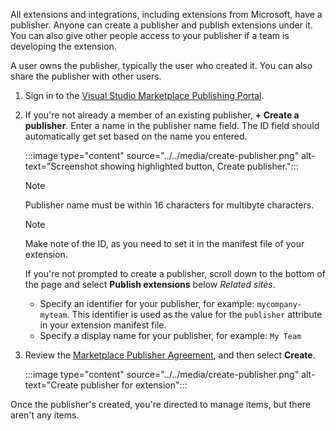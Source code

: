 All extensions and integrations, including extensions from Microsoft, have a publisher. Anyone can create a publisher and publish extensions under it. You can also give other people access to your publisher if a team is developing the extension.

A user owns the publisher, typically the user who created it. You can also share the publisher with other users.

1. Sign in to the [Visual Studio Marketplace Publishing Portal](https://marketplace.visualstudio.com/manage/createpublisher?managePageRedirect=true).
2. If you're not already a member of an existing publisher, **+ Create a publisher**.
   Enter a name in the publisher name field. The ID field should automatically get set based on the name you entered.

    :::image type="content" source="../../media/create-publisher.png" alt-text="Screenshot showing highlighted button, Create publisher.":::
   
    > [!NOTE]
    > Publisher name must be within 16 characters for multibyte characters.
    
    > [!NOTE]
    > Make note of the ID, as you need to set it in the manifest file of your extension.

   If you're not prompted to create a publisher, scroll down to the bottom of the page and select **Publish extensions** below *Related sites*.
    * Specify an identifier for your publisher, for example: `mycompany-myteam`. This identifier is used as the value for the `publisher` attribute in your extension manifest file.
    * Specify a display name for your publisher, for example: `My Team`

3. Review the [Marketplace Publisher Agreement](https://aka.ms/vsmarketplace-agreement), and then select **Create**.

   :::image type="content" source="../../media/create-publisher.png" alt-text="Create publisher for extension":::

Once the publisher's created, you're directed to manage items, but there aren't any items.
